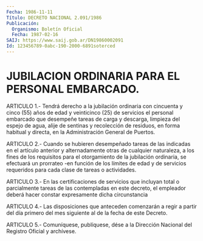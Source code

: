 ```yaml
---
Fecha: 1986-11-11
Título: DECRETO NACIONAL 2.091/1986
Publicación:
  Organismo: Boletín Oficial
  Fecha: 1987-02-16
SAIJ: https://www.saij.gob.ar/DN19860002091
Id: 123456789-0abc-190-2000-6891soterced
---
```

# JUBILACION ORDINARIA PARA EL PERSONAL EMBARCADO.

<a id="1"></a>
ARTICULO 1.- Tendrá derecho a la jubilación ordinaria con cincuenta y cinco (55) años de edad y veinticinco (25) de servicios el personal embarcado que desempeñe tareas de carga y descarga, limpieza del espejo de agua, alije de sentinas y recolección de residuos, en forma habitual y directa, en la Administración General de Puertos.

<a id="2"></a>
ARTICULO 2.- Cuando se hubieren desempeñado tareas de las indicadas en el artículo anterior y alternadamente otras de cualquier naturaleza, a los fines de los requisitos para el otorgamiento de la jubilación ordinaria, se efectuará un prorrateo -en función de los límites de edad y de servicios requeridos para cada clase de tareas o actividades.

<a id="3"></a>
ARTICULO 3.- En las certificaciones de servicios que incluyan total o parcialmente tareas de las contempladas en este decreto, el empleador deberá hacer constar expresamente dicha circunstancia

<a id="4"></a>
ARTICULO 4.- Las disposiciones que anteceden comenzarán a regir a partir del día primero del mes siguiente al de la fecha de este Decreto.

<a id="5"></a>
ARTICULO 5.- Comuníquese, publíquese, dése a la Dirección Nacional del Registro Oficial y archívese.